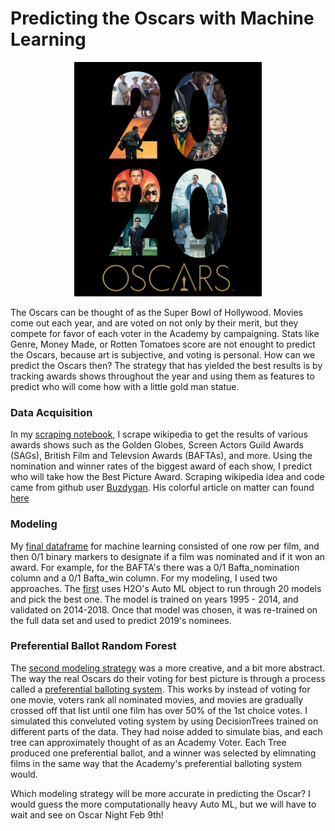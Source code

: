 # Predicting the Oscars with Machine Learning
<p align = 'center'>
<img src='images/osc_2020.png' width = '300'>
</p>

The Oscars can be thought of as the Super Bowl of Hollywood. Movies come out each year, and are voted on not only by their merit, but they compete for favor of each voter in the Academy by campaigning. Stats like Genre, Money Made, or Rotten Tomatoes score are not enought to predict the Oscars, because art is subjective, and voting is personal. How can we predict the Oscars then? The strategy that has yielded the best results is by tracking awards shows throughout the year and using them as features to predict who will come how with a little gold man statue.

### Data Acquisition
In my [scraping notebook](https://github.com/njparker1993/oscars_predictions/blob/master/scraping.ipynb), I scrape wikipedia to get the results of various awards shows such as the Golden Globes, Screen Actors Guild Awards (SAGs), British Film and Televsion Awards (BAFTAs), and more. Using the nomination and winner rates of the biggest award of each show, I predict who will take how the Best Picture Award. Scraping wikipedia idea and code came from github user [Buzdygan](https://github.com/Buzdygan). His colorful article on matter can found [here](https://blog.usejournal.com/predict-oscars-2019-with-data-science-356950b33a97)

### Modeling
My [final dataframe](https://github.com/njparker1993/oscars_predictions/blob/master/table_assembling.ipynb) for machine learning consisted of one row per film, and then 0/1 binary markers to designate if a film was nominated and if it won an award. For example, for the BAFTA's there was a 0/1 Bafta_nomination column and a 0/1 Bafta_win column. For my modeling, I used two approaches. The [first](https://github.com/njparker1993/oscars_predictions/blob/master/machine_learning_auto_ml.ipynb) uses H2O's Auto ML object to run through 20 models and pick the best one. The model is trained on years 1995 - 2014, and validated on 2014-2018. Once that model was chosen, it was re-trained on the full data set and used to predict 2019's nominees.

### Preferential Ballot Random Forest
The [second modeling strategy](https://github.com/njparker1993/oscars_predictions/blob/master/machine_learning_preferential_ballot.ipynb) was a more creative, and a bit more abstract. The way the real Oscars do their voting for best picture is through a process called a [preferential balloting system](https://www.youtube.com/watch?v=LjhoSv4Ood0). This works by instead of voting for one movie, voters rank all nominated movies, and movies are gradually crossed off that list until one film has over 50% of the 1st choice votes. 
I simulated this conveluted voting system by using DecisionTrees trained on different parts of the data. They had noise added to simulate bias, and each tree can approximately thought of as an Academy Voter. Each Tree produced one preferential ballot, and a winner was selected by elimnating films in the same way that the Academy's preferential balloting system would.

Which modeling strategy will be more accurate in predicting the Oscar? I would guess the more computationally heavy Auto ML, but we will have to wait and see on Oscar Night Feb 9th!
